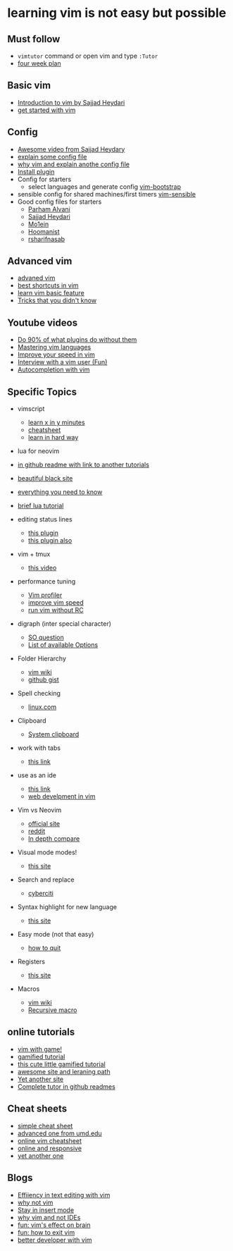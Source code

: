 # learning vim is not easy but possible



## Must follow
+ `vimtutor` command or open vim and type `:Tutor`
+ [four week plan](https://medium.com/actualize-network/how-to-learn-vim-a-four-week-plan-cd8b376a9b85)



## Basic vim
+ [Introduction to vim by Sajjad Heydari](https://www.youtube.com/watch?v=gojr3jZqFX0)
+ [get started with vim](https://opensource.com/article/19/3/getting-started-vim)



## Config
+ [Awesome video from Sajjad Heydary](https://www.youtube.com/watch?v=vHB9FdsPbFs)
+ [explain some config file](https://blog.hellojs.org/configure-vim-from-scratch-efe5cbc1c563) 
+ [why vim and explain anothe config file](https://levelup.gitconnected.com/why-and-how-i-use-vim-da322260aa6c)
+ [Install plugin](https://linuxhint.com/vim_install_plugins/)
+ Config for starters
  + select languages and generate config [vim-bootstrap](https://vim-bootstrap.com/)
+ sensible config for shared machines/first timers [vim-sensible](https://github.com/tpope/vim-sensible)
+ Good config files for starters
  + [Parham Alvani](https://github.com/1995parham/dotfiles/tree/master/nvim)
  + [Sajjad Heydari](https://github.com/MCSH/dot-files/blob/master/.config/nvim/init.vim)
  + [Mo1ein](https://github.com/mo1ein/My-dotfiles/blob/master/.vimrc)
  + [Hoomanist](https://github.com/hoomanist/dotfiles/blob/master/nvim/init.vim)
  + [rsharifnasab](https://github.com/rsharifnasab/dotfiles/tree/master/.config/nvim)


## Advanced vim
+ [advaned vim](https://thevaluable.dev/vim-advanced/)
+ [best shortcuts in vim](https://stackoverflow.com/questions/1218390/what-is-your-most-productive-shortcut-with-vim/1220118#1220118)
+ [learn vim basic feature](https://www.freecodecamp.org/news/learn-linux-vim-basic-features-19134461ab85/)
+ [Tricks that you didn't know](https://www.hillelwayne.com/post/intermediate-vim/)


## Youtube videos
  + [Do 90% of what plugins do without them](https://www.youtube.com/watch?v=XA2WjJbmmoM)
  + [Mastering vim languages](https://www.youtube.com/watch?v=wlR5gYd6um0)
  + [Improve your speed in vim](https://www.youtube.com/watch?v=OnUiHLYZgaA)
  + [Interview with a vim user (Fun)](https://www.youtube.com/watch?v=9n1dtmzqnCU)
  + [Autocompletion with vim](https://www.youtube.com/watch?v=3TX3kV3TICU)




## Specific Topics

+ vimscript
  + [learn x in y minutes](https://learnxinyminutes.com/docs/vimscript/)
  + [cheatsheet](https://devhints.io/vimscript)
  + [learn in hard way](https://learnvimscriptthehardway.stevelosh.com/)

+ lua for neovim
 + [in github readme with link to another tutorials](https://github.com/nanotee/nvim-lua-guide)
 + [beautiful black site](https://teukka.tech/luanvim.html)
 + [everything you need to know](https://vonheikemen.github.io/devlog/tools/configuring-neovim-using-lua/)
 + [brief lua tutorial](https://www.gatlin.io/blog/post/lua-primer-for-neovim)


+ editing status lines 
  + [this plugin](https://shapeshed.com/vim-statuslines/) 
  + [this plugin also](https://github.com/vim-airline/vim-airline)
+ vim + tmux 
  + [this video](https://www.youtube.com/watch?v=5r6yzFEXajQ)

+ performance tuning
  + [Vim profiler](https://github.com/bchretien/vim-profiler)
  + [improve vim speed](https://medium.com/usevim/improving-vims-startup-time-beb3f83cbfe8)
  + [run vim without RC](https://github.com/iggredible/Learn-Vim/blob/master/ch21_vimrc.md#running-vim-with-or-without-vimrc-and-plugins)

+ digraph (inter special character)
  + [SO question](https://stackoverflow.com/q/688265/10999348)
  + [List of available Options](http://www.alecjacobson.com/weblog/?p=443)

+ Folder Hierarchy
  + [vim wiki](https://vim.fandom.com/wiki/Understanding_VIMRUNTIME)
  + [github gist](https://gist.github.com/nelstrom/1056049/784e252c3de653e204e9e128653010e19fbd493f)

+ Spell checking
  + [linux.com](https://www.linux.com/training-tutorials/using-spell-checking-vim/)

+ Clipboard
  + [System clipboard](https://stackoverflow.com/a/1498026/10999348)

+ work with tabs 
  + [this link](https://www.linux.com/training-tutorials/vim-tips-using-tabs/)

+ use as an ide 
  + [this link](https://vim.fandom.com/wiki/Use_Vim_like_an_IDE)
  + [web develpment in vim](https://medium.com/@caleb89taylor/a-guide-to-modern-web-development-with-neo-vim-333f7efbf8e2)

+ Vim vs Neovim
  + [official site](https://neovim.io/charter/)
  + [reddit](https://www.reddit.com/r/vim/comments/ffr979/vim_vs_neovim/)
  + [In depth compare](https://jarmos.netlify.app/posts/vim-vs-neovim/)

+ Visual mode modes!
  + [this site](https://opensource.com/article/19/2/getting-started-vim-visual-mode)

+ Search and replace
  + [cyberciti](https://www.cyberciti.biz/faq/vim-text-editor-find-and-replace-all-text/)

+ Syntax highlight for new language
  + [this site](https://thoughtbot.com/blog/writing-vim-syntax-plugins)

+ Easy mode (not that easy)
  + [how to quit](https://stackoverflow.com/questions/27439656/how-to-exit-from-vim-y-in-console)

+ Registers
  + [this site](https://www.cs.swarthmore.edu/oldhelp/vim/registers.html)

+ Macros
  + [vim wiki](https://vim.fandom.com/wiki/Recording_keys_for_repeated_jobs)
  + [Recursive macro](https://vim.fandom.com/wiki/Record_a_recursive_macro)



## online tutorials
+ [vim with game!](https://vim-adventures.com/)
+ [gamified tutorial](http://www.vimgenius.com/)
+ [this cute little gamified tutorial](https://www.openvim.com/)
+ [awesome site and leraning path](https://danielmiessler.com/study/vim/)
+ [Yet another site](https://www.freecodecamp.org/news/learn-linux-vim-basic-features-19134461ab85/)
+ [Complete tutor in github readmes](https://github.com/iggredible/Learn-Vim)


## Cheat sheets
  + [simple cheat sheet](https://www.cs.cmu.edu/~15131/f17/topics/vim/vim-cheatsheet.pdf)
  + [advanced one from umd.edu](https://www.cs.umd.edu/~yhchan/vim.pdf)
  + [online vim cheatsheet](https://vim.rtorr.com/)
  + [online and responsive](https://devhints.io/vim)
  + [yet another one](https://vimsheet.com/)



## Blogs
  + [Effiiency in text editing with vim](https://moolenaar.net/habits.html)
  + [why not vim](https://gist.github.com/romainl/6b952db7a6138b48657ba0fbb9d65370)
  + [Stay in insert mode](https://dev.to/iggredible/the-only-vim-insert-mode-cheatsheet-you-ever-needed-nk9)
  + [why vim and not IDEs](https://stackoverflow.blog/2020/11/09/modern-ide-vs-vim-emacs/)
  + [fun: vim's effect on brain](https://kev.town/2010/12/15/this-is-your-brain-on-vim/)
  + [fun: how to exit vim](https://github.com/hakluke/how-to-exit-vim)
  + [better developer with vim](https://dev.to/pmihaylov/how-can-vim-make-you-a-better-developer-2c3i)

